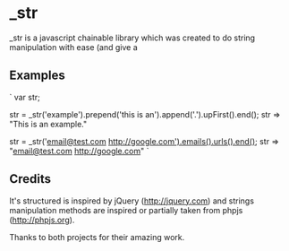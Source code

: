 # \_str

\_str is a javascript chainable library which was created to do string manipulation with ease (and give a

## Examples

`
var str;

str = _str('example').prepend('this is an').append('.').upFirst().end();
str => "This is an example."

str = _str('email@test.com http://google.com').emails().urls().end();
str => "<a href="mailto:email@test.com">email@test.com</a> <a href="http://google.com">http://google.com</a>" 
`
## Credits

It's structured is inspired by jQuery (http://jquery.com) and strings manipulation methods are inspired or partially taken from phpjs (http://phpjs.org).

Thanks to both projects for their amazing work.
